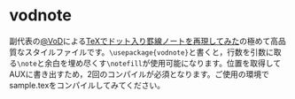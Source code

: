 # vodnote

副代表の[@VoD](https://qiita.com/VoD)による[TeXでドット入り罫線ノートを再現してみた](https://qiita.com/VoD/items/6849e63b978050218d2f)の極めて高品質なスタイルファイルです。`\usepackage{vodnote}`と書くと，行数を引数に取る`\note`と余白を埋め尽くす`\notefill`が使用可能になります。位置を取得してAUXに書き出すため，2回のコンパイルが必須となります。ご使用の環境でsample.texをコンパイルしてみてください。
